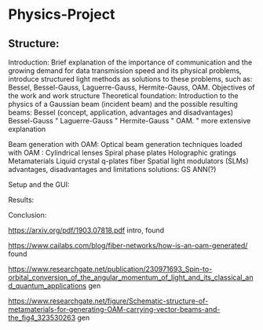 # Physics-Project

## Structure:
 
Introduction:
    Brief explanation of the importance of communication and the growing demand for data transmission speed and its physical problems, introduce structured light methods as solutions to these problems, such as: 
    Bessel, Bessel-Gauss, Laguerre-Gauss, Hermite-Gauss, OAM.
    Objectives of the work
    and work structure
Theoretical foundation:
    Introduction to the physics of a Gaussian beam (incident beam) and the possible resulting beams:
      Bessel (concept, application, advantages and disadvantages)
      Bessel-Gauss "
      Laguerre-Gauss "
      Hermite-Gauss "
      OAM. " more extensive explanation
    
Beam generation with OAM:
    Optical beam generation techniques loaded with OAM :
    Cylindrical lenses 
    Spiral phase plates
    Holographic gratings
    Metamaterials
    Liquid crystal q-plates
    fiber
    Spatial light modulators (SLMs)
    advantages, disadvantages and limitations solutions:
        GS
        ANN(?)

Setup and the GUI:

Results:

Conclusion:

 
 







https://arxiv.org/pdf/1903.07818.pdf intro, found


https://www.cailabs.com/blog/fiber-networks/how-is-an-oam-generated/ found

https://www.researchgate.net/publication/230971693_Spin-to-orbital_conversion_of_the_angular_momentum_of_light_and_its_classical_and_quantum_applications gen


https://www.researchgate.net/figure/Schematic-structure-of-metamaterials-for-generating-OAM-carrying-vector-beams-and-the_fig4_323530263 gen


